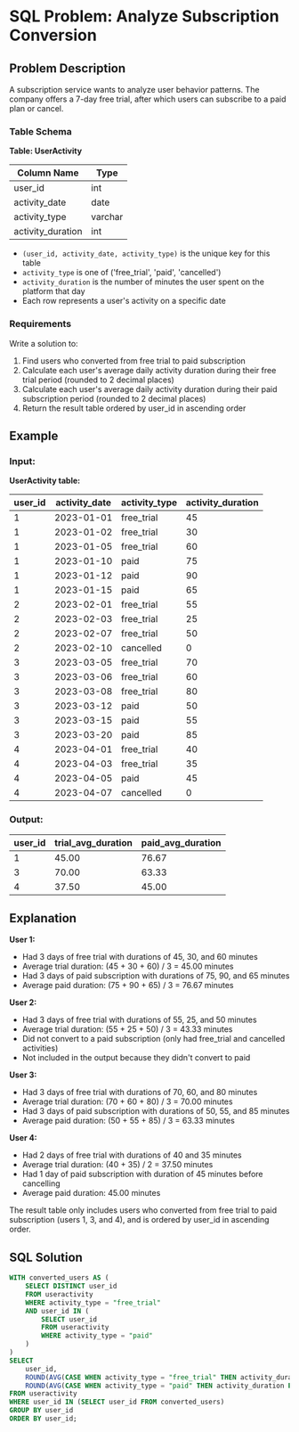 # SQL Problem: Analyze Subscription Conversion 

## Problem Description

A subscription service wants to analyze user behavior patterns. The company offers a 7-day free trial, after which users can subscribe to a paid plan or cancel.

### Table Schema

**Table: UserActivity**

| Column Name       | Type    |
|-------------------|---------|
| user_id          | int     |
| activity_date    | date    |
| activity_type    | varchar |
| activity_duration| int     |

- `(user_id, activity_date, activity_type)` is the unique key for this table
- `activity_type` is one of ('free_trial', 'paid', 'cancelled')
- `activity_duration` is the number of minutes the user spent on the platform that day
- Each row represents a user's activity on a specific date

### Requirements

Write a solution to:
1. Find users who converted from free trial to paid subscription
2. Calculate each user's average daily activity duration during their free trial period (rounded to 2 decimal places)
3. Calculate each user's average daily activity duration during their paid subscription period (rounded to 2 decimal places)
4. Return the result table ordered by user_id in ascending order

## Example

### Input:

**UserActivity table:**

| user_id | activity_date | activity_type | activity_duration |
|---------|---------------|---------------|-------------------|
| 1       | 2023-01-01    | free_trial    | 45                |
| 1       | 2023-01-02    | free_trial    | 30                |
| 1       | 2023-01-05    | free_trial    | 60                |
| 1       | 2023-01-10    | paid          | 75                |
| 1       | 2023-01-12    | paid          | 90                |
| 1       | 2023-01-15    | paid          | 65                |
| 2       | 2023-02-01    | free_trial    | 55                |
| 2       | 2023-02-03    | free_trial    | 25                |
| 2       | 2023-02-07    | free_trial    | 50                |
| 2       | 2023-02-10    | cancelled     | 0                 |
| 3       | 2023-03-05    | free_trial    | 70                |
| 3       | 2023-03-06    | free_trial    | 60                |
| 3       | 2023-03-08    | free_trial    | 80                |
| 3       | 2023-03-12    | paid          | 50                |
| 3       | 2023-03-15    | paid          | 55                |
| 3       | 2023-03-20    | paid          | 85                |
| 4       | 2023-04-01    | free_trial    | 40                |
| 4       | 2023-04-03    | free_trial    | 35                |
| 4       | 2023-04-05    | paid          | 45                |
| 4       | 2023-04-07    | cancelled     | 0                 |

### Output:

| user_id | trial_avg_duration | paid_avg_duration |
|---------|-------------------|-------------------|
| 1       | 45.00             | 76.67             |
| 3       | 70.00             | 63.33             |
| 4       | 37.50             | 45.00             |

## Explanation

**User 1:**
- Had 3 days of free trial with durations of 45, 30, and 60 minutes
- Average trial duration: (45 + 30 + 60) / 3 = 45.00 minutes
- Had 3 days of paid subscription with durations of 75, 90, and 65 minutes
- Average paid duration: (75 + 90 + 65) / 3 = 76.67 minutes

**User 2:**
- Had 3 days of free trial with durations of 55, 25, and 50 minutes
- Average trial duration: (55 + 25 + 50) / 3 = 43.33 minutes
- Did not convert to a paid subscription (only had free_trial and cancelled activities)
- Not included in the output because they didn't convert to paid

**User 3:**
- Had 3 days of free trial with durations of 70, 60, and 80 minutes
- Average trial duration: (70 + 60 + 80) / 3 = 70.00 minutes
- Had 3 days of paid subscription with durations of 50, 55, and 85 minutes
- Average paid duration: (50 + 55 + 85) / 3 = 63.33 minutes

**User 4:**
- Had 2 days of free trial with durations of 40 and 35 minutes
- Average trial duration: (40 + 35) / 2 = 37.50 minutes
- Had 1 day of paid subscription with duration of 45 minutes before cancelling
- Average paid duration: 45.00 minutes

The result table only includes users who converted from free trial to paid subscription (users 1, 3, and 4), and is ordered by user_id in ascending order.

## SQL Solution

```sql
WITH converted_users AS (
    SELECT DISTINCT user_id 
    FROM useractivity 
    WHERE activity_type = "free_trial" 
    AND user_id IN (
        SELECT user_id 
        FROM useractivity 
        WHERE activity_type = "paid"
    )
)
SELECT 
    user_id,
    ROUND(AVG(CASE WHEN activity_type = "free_trial" THEN activity_duration END), 2) AS trial_avg_duration,
    ROUND(AVG(CASE WHEN activity_type = "paid" THEN activity_duration END), 2) AS paid_avg_duration
FROM useractivity 
WHERE user_id IN (SELECT user_id FROM converted_users)
GROUP BY user_id
ORDER BY user_id;
```

